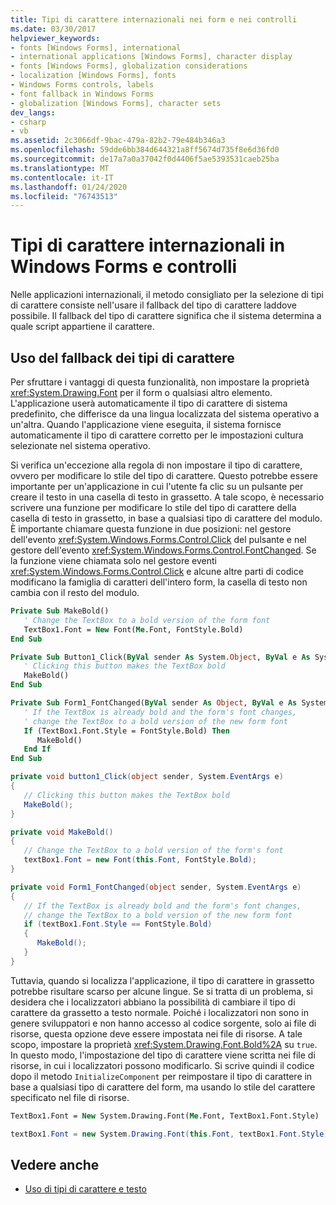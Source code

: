 ```yaml
---
title: Tipi di carattere internazionali nei form e nei controlli
ms.date: 03/30/2017
helpviewer_keywords:
- fonts [Windows Forms], international
- international applications [Windows Forms], character display
- fonts [Windows Forms], globalization considerations
- localization [Windows Forms], fonts
- Windows Forms controls, labels
- font fallback in Windows Forms
- globalization [Windows Forms], character sets
dev_langs:
- csharp
- vb
ms.assetid: 2c3066df-9bac-479a-82b2-79e484b346a3
ms.openlocfilehash: 59dde6bb384d644321a8ff5674d735f8e6d36fd0
ms.sourcegitcommit: de17a7a0a37042f0d4406f5ae5393531caeb25ba
ms.translationtype: MT
ms.contentlocale: it-IT
ms.lasthandoff: 01/24/2020
ms.locfileid: "76743513"
---
```

# <a name="international-fonts-in-windows-forms-and-controls"></a>Tipi di carattere internazionali in Windows Forms e controlli

Nelle applicazioni internazionali, il metodo consigliato per la selezione di tipi di carattere consiste nell'usare il fallback del tipo di carattere laddove possibile. Il fallback del tipo di carattere significa che il sistema determina a quale script appartiene il carattere.

## <a name="using-font-fallback"></a>Uso del fallback dei tipi di carattere

Per sfruttare i vantaggi di questa funzionalità, non impostare la proprietà <xref:System.Drawing.Font> per il form o qualsiasi altro elemento. L'applicazione userà automaticamente il tipo di carattere di sistema predefinito, che differisce da una lingua localizzata del sistema operativo a un'altra. Quando l'applicazione viene eseguita, il sistema fornisce automaticamente il tipo di carattere corretto per le impostazioni cultura selezionate nel sistema operativo.

Si verifica un'eccezione alla regola di non impostare il tipo di carattere, ovvero per modificare lo stile del tipo di carattere. Questo potrebbe essere importante per un'applicazione in cui l'utente fa clic su un pulsante per creare il testo in una casella di testo in grassetto. A tale scopo, è necessario scrivere una funzione per modificare lo stile del tipo di carattere della casella di testo in grassetto, in base a qualsiasi tipo di carattere del modulo. È importante chiamare questa funzione in due posizioni: nel gestore dell'evento <xref:System.Windows.Forms.Control.Click> del pulsante e nel gestore dell'evento <xref:System.Windows.Forms.Control.FontChanged>. Se la funzione viene chiamata solo nel gestore eventi <xref:System.Windows.Forms.Control.Click> e alcune altre parti di codice modificano la famiglia di caratteri dell'intero form, la casella di testo non cambia con il resto del modulo.

```vb
Private Sub MakeBold()
   ' Change the TextBox to a bold version of the form font
   TextBox1.Font = New Font(Me.Font, FontStyle.Bold)
End Sub

Private Sub Button1_Click(ByVal sender As System.Object, ByVal e As System.EventArgs) Handles Button1.Click
   ' Clicking this button makes the TextBox bold
   MakeBold()
End Sub

Private Sub Form1_FontChanged(ByVal sender As Object, ByVal e As System.EventArgs) Handles MyBase.FontChanged
   ' If the TextBox is already bold and the form's font changes,
   ' change the TextBox to a bold version of the new form font
   If (TextBox1.Font.Style = FontStyle.Bold) Then
      MakeBold()
   End If
End Sub
```

```csharp
private void button1_Click(object sender, System.EventArgs e)
{
   // Clicking this button makes the TextBox bold
   MakeBold();
}

private void MakeBold()
{
   // Change the TextBox to a bold version of the form's font
   textBox1.Font = new Font(this.Font, FontStyle.Bold);
}

private void Form1_FontChanged(object sender, System.EventArgs e)
{
   // If the TextBox is already bold and the form's font changes,
   // change the TextBox to a bold version of the new form font
   if (textBox1.Font.Style == FontStyle.Bold)
   {
      MakeBold();
   }
}
```

Tuttavia, quando si localizza l'applicazione, il tipo di carattere in grassetto potrebbe risultare scarso per alcune lingue. Se si tratta di un problema, si desidera che i localizzatori abbiano la possibilità di cambiare il tipo di carattere da grassetto a testo normale. Poiché i localizzatori non sono in genere sviluppatori e non hanno accesso al codice sorgente, solo ai file di risorse, questa opzione deve essere impostata nei file di risorse. A tale scopo, impostare la proprietà <xref:System.Drawing.Font.Bold%2A> su `true`. In questo modo, l'impostazione del tipo di carattere viene scritta nei file di risorse, in cui i localizzatori possono modificarlo. Si scrive quindi il codice dopo il metodo `InitializeComponent` per reimpostare il tipo di carattere in base a qualsiasi tipo di carattere del form, ma usando lo stile del carattere specificato nel file di risorse.

```vb
TextBox1.Font = New System.Drawing.Font(Me.Font, TextBox1.Font.Style)
```

```csharp
textBox1.Font = new System.Drawing.Font(this.Font, textBox1.Font.Style);
```
  
## <a name="see-also"></a>Vedere anche

- [Uso di tipi di carattere e testo](using-fonts-and-text.md)
